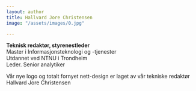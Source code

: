 ```yaml
---
layout: author
title: Hallvard Jore Christensen
image: "/assets/images/0.jpg"

---
```

**Teknisk redaktør, styrenestleder**  
Master i Informasjonsteknologi og -tjenester  
Utdannet ved NTNU i Trondheim  
Leder. Senior analytiker

Vår nye logo og totalt fornyet nett-design er laget av vår tekniske redaktør Hallvard Jore Christensen